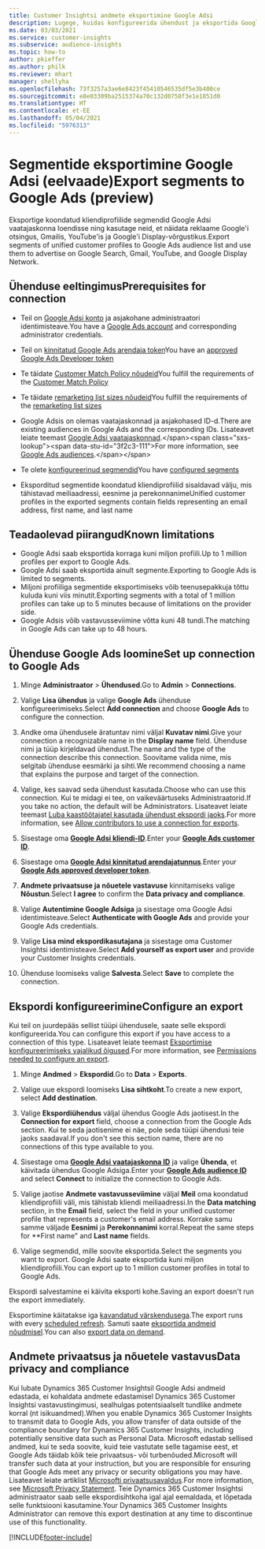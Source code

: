 ```yaml
---
title: Customer Insightsi andmete eksportimine Google Adsi
description: Lugege, kuidas konfigureerida ühendust ja eksportida Google Adsi.
ms.date: 03/03/2021
ms.service: customer-insights
ms.subservice: audience-insights
ms.topic: how-to
author: pkieffer
ms.author: philk
ms.reviewer: mhart
manager: shellyha
ms.openlocfilehash: 73f3257a3ae6e8423f45410546535df5e3b400ce
ms.sourcegitcommit: e8e03309ba2515374a70c132d0758f3e1e1851d0
ms.translationtype: HT
ms.contentlocale: et-EE
ms.lasthandoff: 05/04/2021
ms.locfileid: "5976313"
---
```

# <a name="export-segments-to-google-ads-preview"></a><span data-ttu-id="3f2c3-103">Segmentide eksportimine Google Adsi (eelvaade)</span><span class="sxs-lookup"><span data-stu-id="3f2c3-103">Export segments to Google Ads (preview)</span></span>

<span data-ttu-id="3f2c3-104">Eksportige koondatud kliendiprofiilide segmendid Google Adsi vaatajaskonna loendisse ning kasutage neid, et näidata reklaame Google'i otsingus, Gmailis, YouTube'is ja Google'i Display-võrgustikus.</span><span class="sxs-lookup"><span data-stu-id="3f2c3-104">Export segments of unified customer profiles to Google Ads audience list and use them to advertise on Google Search, Gmail, YouTube, and Google Display Network.</span></span> 

## <a name="prerequisites-for-connection"></a><span data-ttu-id="3f2c3-105">Ühenduse eeltingimus</span><span class="sxs-lookup"><span data-stu-id="3f2c3-105">Prerequisites for connection</span></span>

-   <span data-ttu-id="3f2c3-106">Teil on [Google Adsi konto](https://ads.google.com/) ja asjakohane administraatori identimisteave.</span><span class="sxs-lookup"><span data-stu-id="3f2c3-106">You have a [Google Ads account](https://ads.google.com/) and corresponding administrator credentials.</span></span>
-   <span data-ttu-id="3f2c3-107">Teil on [kinnitatud Google Ads arendaja token](https://developers.google.com/google-ads/api/docs/first-call/dev-token)</span><span class="sxs-lookup"><span data-stu-id="3f2c3-107">You have an [approved Google Ads Developer token](https://developers.google.com/google-ads/api/docs/first-call/dev-token)</span></span> 
-   <span data-ttu-id="3f2c3-108">Te täidate [Customer Match Policy nõudeid](https://support.google.com/adspolicy/answer/6299717)</span><span class="sxs-lookup"><span data-stu-id="3f2c3-108">You fulfill the requirements of the [Customer Match Policy](https://support.google.com/adspolicy/answer/6299717)</span></span>
-   <span data-ttu-id="3f2c3-109">Te täidate [remarketing list sizes nõudeid](https://support.google.com/google-ads/answer/7558048)</span><span class="sxs-lookup"><span data-stu-id="3f2c3-109">You fulfill the requirements of the [remarketing list sizes](https://support.google.com/google-ads/answer/7558048)</span></span> 

-   <span data-ttu-id="3f2c3-110">Google Adsis on olemas vaatajaskonnad ja asjakohased ID-d.</span><span class="sxs-lookup"><span data-stu-id="3f2c3-110">There are existing audiences in Google Ads and the corresponding IDs.</span></span> <span data-ttu-id="3f2c3-111">Lisateavet leiate teemast [Google Adsi vaatajaskonnad](https://support.google.com/google-ads/answer/7558048?hl=en#:~:text=Audience%20lists%20is%20a%20section,Display%20Network%20through%20remarketing%20campaigns.).</span><span class="sxs-lookup"><span data-stu-id="3f2c3-111">For more information, see [Google Ads audiences](https://support.google.com/google-ads/answer/7558048?hl=en#:~:text=Audience%20lists%20is%20a%20section,Display%20Network%20through%20remarketing%20campaigns.).</span></span>
-   <span data-ttu-id="3f2c3-112">Te olete [konfigureerinud segmendid](segments.md)</span><span class="sxs-lookup"><span data-stu-id="3f2c3-112">You have [configured segments](segments.md)</span></span>
-   <span data-ttu-id="3f2c3-113">Eksporditud segmentide koondatud kliendiprofiilid sisaldavad välju, mis tähistavad meiliaadressi, eesnime ja perekonnanime</span><span class="sxs-lookup"><span data-stu-id="3f2c3-113">Unified customer profiles in the exported segments contain fields representing an email address, first name, and last name</span></span>

## <a name="known-limitations"></a><span data-ttu-id="3f2c3-114">Teadaolevad piirangud</span><span class="sxs-lookup"><span data-stu-id="3f2c3-114">Known limitations</span></span>

- <span data-ttu-id="3f2c3-115">Google Adsi saab eksportida korraga kuni miljon profiili.</span><span class="sxs-lookup"><span data-stu-id="3f2c3-115">Up to 1 million profiles per export to Google Ads.</span></span>
- <span data-ttu-id="3f2c3-116">Google Adsi saab eksportida ainult segmente.</span><span class="sxs-lookup"><span data-stu-id="3f2c3-116">Exporting to Google Ads is limited to segments.</span></span>
- <span data-ttu-id="3f2c3-117">Miljoni profiiliga segmentide eksportimiseks võib teenusepakkuja tõttu kuluda kuni viis minutit.</span><span class="sxs-lookup"><span data-stu-id="3f2c3-117">Exporting segments with a total of 1 million profiles can take up to 5 minutes because of limitations on the provider side.</span></span> 
- <span data-ttu-id="3f2c3-118">Google Adsis võib vastavusseviimine võtta kuni 48 tundi.</span><span class="sxs-lookup"><span data-stu-id="3f2c3-118">The matching in Google Ads can take up to 48 hours.</span></span>

## <a name="set-up-connection-to-google-ads"></a><span data-ttu-id="3f2c3-119">Ühenduse Google Ads loomine</span><span class="sxs-lookup"><span data-stu-id="3f2c3-119">Set up connection to Google Ads</span></span>

1. <span data-ttu-id="3f2c3-120">Minge **Administraator** > **Ühendused**.</span><span class="sxs-lookup"><span data-stu-id="3f2c3-120">Go to **Admin** > **Connections**.</span></span>

1. <span data-ttu-id="3f2c3-121">Valige **Lisa ühendus** ja valige **Google Ads** ühenduse konfigureerimiseks.</span><span class="sxs-lookup"><span data-stu-id="3f2c3-121">Select **Add connection** and choose **Google Ads** to configure the connection.</span></span>

1. <span data-ttu-id="3f2c3-122">Andke oma ühendusele äratuntav nimi väljal **Kuvatav nimi**.</span><span class="sxs-lookup"><span data-stu-id="3f2c3-122">Give your connection a recognizable name in the **Display name** field.</span></span> <span data-ttu-id="3f2c3-123">Ühenduse nimi ja tüüp kirjeldavad ühendust.</span><span class="sxs-lookup"><span data-stu-id="3f2c3-123">The name and the type of the connection describe this connection.</span></span> <span data-ttu-id="3f2c3-124">Soovitame valida nime, mis selgitab ühenduse eesmärki ja sihti.</span><span class="sxs-lookup"><span data-stu-id="3f2c3-124">We recommend choosing a name that explains the purpose and target of the connection.</span></span>

1. <span data-ttu-id="3f2c3-125">Valige, kes saavad seda ühendust kasutada.</span><span class="sxs-lookup"><span data-stu-id="3f2c3-125">Choose who can use this connection.</span></span> <span data-ttu-id="3f2c3-126">Kui te midagi ei tee, on vaikeväärtuseks Administraatorid.</span><span class="sxs-lookup"><span data-stu-id="3f2c3-126">If you take no action, the default will be Administrators.</span></span> <span data-ttu-id="3f2c3-127">Lisateavet leiate teemast [Luba kaastöötajatel kasutada ühendust ekspordi jaoks](connections.md#allow-contributors-to-use-a-connection-for-exports).</span><span class="sxs-lookup"><span data-stu-id="3f2c3-127">For more information, see [Allow contributors to use a connection for exports](connections.md#allow-contributors-to-use-a-connection-for-exports).</span></span>

1. <span data-ttu-id="3f2c3-128">Sisestage oma **[Google Adsi kliendi-ID](https://support.google.com/google-ads/answer/1704344)**.</span><span class="sxs-lookup"><span data-stu-id="3f2c3-128">Enter your **[Google Ads customer ID](https://support.google.com/google-ads/answer/1704344)**.</span></span>

1. <span data-ttu-id="3f2c3-129">Sisestage oma **[Google Adsi kinnitatud arendajatunnus](https://developers.google.com/google-ads/api/docs/first-call/dev-token)**.</span><span class="sxs-lookup"><span data-stu-id="3f2c3-129">Enter your **[Google Ads approved developer token](https://developers.google.com/google-ads/api/docs/first-call/dev-token)**.</span></span>

1. <span data-ttu-id="3f2c3-130">**Andmete privaatsuse ja nõuetele vastavuse** kinnitamiseks valige **Nõustun**.</span><span class="sxs-lookup"><span data-stu-id="3f2c3-130">Select **I agree** to confirm the **Data privacy and compliance**.</span></span>

1. <span data-ttu-id="3f2c3-131">Valige **Autentimine Google Adsiga** ja sisestage oma Google Adsi identimisteave.</span><span class="sxs-lookup"><span data-stu-id="3f2c3-131">Select **Authenticate with Google Ads** and provide your Google Ads credentials.</span></span>

1. <span data-ttu-id="3f2c3-132">Valige **Lisa mind ekspordikasutajana** ja sisestage oma Customer Insightsi identimisteave.</span><span class="sxs-lookup"><span data-stu-id="3f2c3-132">Select **Add yourself as export user** and provide your Customer Insights credentials.</span></span>

1. <span data-ttu-id="3f2c3-133">Ühenduse loomiseks valige **Salvesta**.</span><span class="sxs-lookup"><span data-stu-id="3f2c3-133">Select **Save** to complete the connection.</span></span> 

## <a name="configure-an-export"></a><span data-ttu-id="3f2c3-134">Ekspordi konfigureerimine</span><span class="sxs-lookup"><span data-stu-id="3f2c3-134">Configure an export</span></span>

<span data-ttu-id="3f2c3-135">Kui teil on juurdepääs sellist tüüpi ühendusele, saate selle ekspordi konfigureerida.</span><span class="sxs-lookup"><span data-stu-id="3f2c3-135">You can configure this export if you have access to a connection of this type.</span></span> <span data-ttu-id="3f2c3-136">Lisateavet leiate teemast [Eksportimise konfigureerimiseks vajalikud õigused](export-destinations.md#set-up-a-new-export).</span><span class="sxs-lookup"><span data-stu-id="3f2c3-136">For more information, see [Permissions needed to configure an export](export-destinations.md#set-up-a-new-export).</span></span>

1. <span data-ttu-id="3f2c3-137">Minge **Andmed** > **Ekspordid**.</span><span class="sxs-lookup"><span data-stu-id="3f2c3-137">Go to **Data** > **Exports**.</span></span>

1. <span data-ttu-id="3f2c3-138">Valige uue ekspordi loomiseks **Lisa sihtkoht**.</span><span class="sxs-lookup"><span data-stu-id="3f2c3-138">To create a new export, select **Add destination**.</span></span>

1. <span data-ttu-id="3f2c3-139">Valige **Ekspordiühendus** väljal ühendus Google Ads jaotisest.</span><span class="sxs-lookup"><span data-stu-id="3f2c3-139">In the **Connection for export** field, choose a connection from the Google Ads section.</span></span> <span data-ttu-id="3f2c3-140">Kui te seda jaotisenime ei näe, pole seda tüüpi ühendusi teie jaoks saadaval.</span><span class="sxs-lookup"><span data-stu-id="3f2c3-140">If you don't see this section name, there are no connections of this type available to you.</span></span>

1. <span data-ttu-id="3f2c3-141">Sisestage oma **[Google Adsi vaatajaskonna ID](https://support.google.com/google-ads/answer/7558048?hl=en#:~:text=Audience%20lists%20is%20a%20section,Display%20Network%20through%20remarketing%20campaigns.)** ja valige **Ühenda**, et käivitada ühendus Google Adsiga.</span><span class="sxs-lookup"><span data-stu-id="3f2c3-141">Enter your **[Google Ads audience ID](https://support.google.com/google-ads/answer/7558048?hl=en#:~:text=Audience%20lists%20is%20a%20section,Display%20Network%20through%20remarketing%20campaigns.)** and select **Connect** to initialize the connection to Google Ads.</span></span>

1. <span data-ttu-id="3f2c3-142">Valige jaotise **Andmete vastavusseviimine** väljal **Meil** oma koondatud kliendiprofiili väli, mis tähistab kliendi meiliaadressi.</span><span class="sxs-lookup"><span data-stu-id="3f2c3-142">In the **Data matching** section, in the **Email** field, select the field in your unified customer profile that represents a customer's email address.</span></span> <span data-ttu-id="3f2c3-143">Korrake samu samme väljade **Eesnimi** ja **Perekonnanimi** korral.</span><span class="sxs-lookup"><span data-stu-id="3f2c3-143">Repeat the same steps for \*\*First name" and **Last name** fields.</span></span>

1. <span data-ttu-id="3f2c3-144">Valige segmendid, mille soovite eksportida.</span><span class="sxs-lookup"><span data-stu-id="3f2c3-144">Select the segments you want to export.</span></span> <span data-ttu-id="3f2c3-145">Google Adsi saate eksportida kuni miljon kliendiprofiili.</span><span class="sxs-lookup"><span data-stu-id="3f2c3-145">You can export up to 1 million customer profiles in total to Google Ads.</span></span>

<span data-ttu-id="3f2c3-146">Ekspordi salvestamine ei käivita eksporti kohe.</span><span class="sxs-lookup"><span data-stu-id="3f2c3-146">Saving an export doesn't run the export immediately.</span></span>

<span data-ttu-id="3f2c3-147">Eksportimine käitatakse iga [kavandatud värskendusega](system.md#schedule-tab).</span><span class="sxs-lookup"><span data-stu-id="3f2c3-147">The export runs with every [scheduled refresh](system.md#schedule-tab).</span></span> <span data-ttu-id="3f2c3-148">Samuti saate [eksportida andmeid nõudmisel](export-destinations.md#run-exports-on-demand).</span><span class="sxs-lookup"><span data-stu-id="3f2c3-148">You can also [export data on demand](export-destinations.md#run-exports-on-demand).</span></span> 

## <a name="data-privacy-and-compliance"></a><span data-ttu-id="3f2c3-149">Andmete privaatsus ja nõuetele vastavus</span><span class="sxs-lookup"><span data-stu-id="3f2c3-149">Data privacy and compliance</span></span>

<span data-ttu-id="3f2c3-150">Kui lubate Dynamics 365 Customer Insightsil Google Adsi andmeid edastada, ei kohaldata andmete edastamisel Dynamics 365 Customer Insightsi vastavustingimusi, sealhulgas potentsiaalselt tundlike andmete korral (nt isikuandmed).</span><span class="sxs-lookup"><span data-stu-id="3f2c3-150">When you enable Dynamics 365 Customer Insights to transmit data to Google Ads, you allow transfer of data outside of the compliance boundary for Dynamics 365 Customer Insights, including potentially sensitive data such as Personal Data.</span></span> <span data-ttu-id="3f2c3-151">Microsoft edastab sellised andmed, kui te seda soovite, kuid teie vastutate selle tagamise eest, et Google Ads täidab kõik teie privaatsus- või turbenõuded.</span><span class="sxs-lookup"><span data-stu-id="3f2c3-151">Microsoft will transfer such data at your instruction, but you are responsible for ensuring that Google Ads meet any privacy or security obligations you may have.</span></span> <span data-ttu-id="3f2c3-152">Lisateavet leiate artiklist [Microsofti privaatsusavaldus](https://go.microsoft.com/fwlink/?linkid=396732).</span><span class="sxs-lookup"><span data-stu-id="3f2c3-152">For more information, see [Microsoft Privacy Statement](https://go.microsoft.com/fwlink/?linkid=396732).</span></span>
<span data-ttu-id="3f2c3-153">Teie Dynamics 365 Customer Insightsi administraator saab selle ekspordisihtkoha igal ajal eemaldada, et lõpetada selle funktsiooni kasutamine.</span><span class="sxs-lookup"><span data-stu-id="3f2c3-153">Your Dynamics 365 Customer Insights Administrator can remove this export destination at any time to discontinue use of this functionality.</span></span>


[!INCLUDE[footer-include](../includes/footer-banner.md)]
